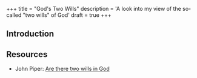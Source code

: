+++
title = "God's Two Wills"
description = 'A look into my view of the so-called "two wills" of God'
draft = true
+++

## Introduction


## Resources

* John Piper: [Are there two wills in God](https://www.desiringgod.org/articles/are-there-two-wills-in-god)

